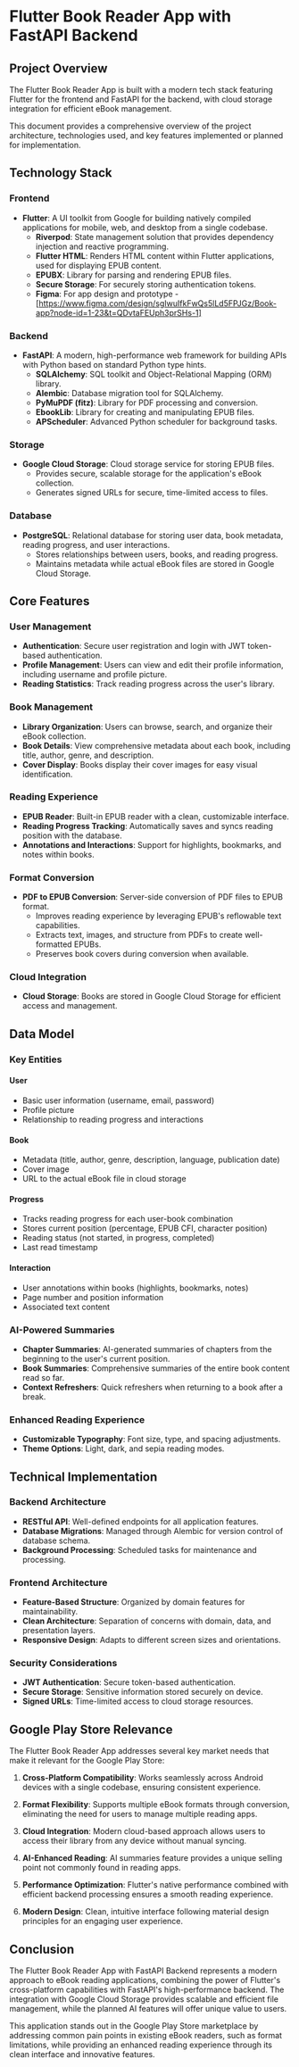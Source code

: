 # Flutter Book Reader App with FastAPI Backend

## Project Overview

The Flutter Book Reader App is built with a modern tech stack featuring Flutter for the frontend and FastAPI for the backend, with cloud storage integration for efficient eBook management.

This document provides a comprehensive overview of the project architecture, technologies used, and key features implemented or planned for implementation.

## Technology Stack

### Frontend

- **Flutter**: A UI toolkit from Google for building natively compiled applications for mobile, web, and desktop from a single codebase.
  - **Riverpod**: State management solution that provides dependency injection and reactive programming.
  - **Flutter HTML**: Renders HTML content within Flutter applications, used for displaying EPUB content.
  - **EPUBX**: Library for parsing and rendering EPUB files.
  - **Secure Storage**: For securely storing authentication tokens.
  - **Figma**: For app design and prototype - [https://www.figma.com/design/sgIwuIfkFwQs5lLd5FPJGz/Book-app?node-id=1-23&t=QDvtaFEUph3prSHs-1]

### Backend

- **FastAPI**: A modern, high-performance web framework for building APIs with Python based on standard Python type hints.
  - **SQLAlchemy**: SQL toolkit and Object-Relational Mapping (ORM) library.
  - **Alembic**: Database migration tool for SQLAlchemy.
  - **PyMuPDF (fitz)**: Library for PDF processing and conversion.
  - **EbookLib**: Library for creating and manipulating EPUB files.
  - **APScheduler**: Advanced Python scheduler for background tasks.

### Storage

- **Google Cloud Storage**: Cloud storage service for storing EPUB files.
  - Provides secure, scalable storage for the application's eBook collection.
  - Generates signed URLs for secure, time-limited access to files.

### Database

- **PostgreSQL**: Relational database for storing user data, book metadata, reading progress, and user interactions.
  - Stores relationships between users, books, and reading progress.
  - Maintains metadata while actual eBook files are stored in Google Cloud Storage.

## Core Features

### User Management

- **Authentication**: Secure user registration and login with JWT token-based authentication.
- **Profile Management**: Users can view and edit their profile information, including username and profile picture.
- **Reading Statistics**: Track reading progress across the user's library.

### Book Management

- **Library Organization**: Users can browse, search, and organize their eBook collection.
- **Book Details**: View comprehensive metadata about each book, including title, author, genre, and description.
- **Cover Display**: Books display their cover images for easy visual identification.

### Reading Experience

- **EPUB Reader**: Built-in EPUB reader with a clean, customizable interface.
- **Reading Progress Tracking**: Automatically saves and syncs reading position with the database.
- **Annotations and Interactions**: Support for highlights, bookmarks, and notes within books.

### Format Conversion

- **PDF to EPUB Conversion**: Server-side conversion of PDF files to EPUB format.
  - Improves reading experience by leveraging EPUB's reflowable text capabilities.
  - Extracts text, images, and structure from PDFs to create well-formatted EPUBs.
  - Preserves book covers during conversion when available.

### Cloud Integration

- **Cloud Storage**: Books are stored in Google Cloud Storage for efficient access and management.

## Data Model

### Key Entities

#### User

- Basic user information (username, email, password)
- Profile picture
- Relationship to reading progress and interactions

#### Book

- Metadata (title, author, genre, description, language, publication date)
- Cover image
- URL to the actual eBook file in cloud storage

#### Progress

- Tracks reading progress for each user-book combination
- Stores current position (percentage, EPUB CFI, character position)
- Reading status (not started, in progress, completed)
- Last read timestamp

#### Interaction

- User annotations within books (highlights, bookmarks, notes)
- Page number and position information
- Associated text content


### AI-Powered Summaries

- **Chapter Summaries**: AI-generated summaries of chapters from the beginning to the user's current position.
- **Book Summaries**: Comprehensive summaries of the entire book content read so far.
- **Context Refreshers**: Quick refreshers when returning to a book after a break.

### Enhanced Reading Experience

- **Customizable Typography**: Font size, type, and spacing adjustments.
- **Theme Options**: Light, dark, and sepia reading modes.

## Technical Implementation

### Backend Architecture

- **RESTful API**: Well-defined endpoints for all application features.
- **Database Migrations**: Managed through Alembic for version control of database schema.
- **Background Processing**: Scheduled tasks for maintenance and processing.

### Frontend Architecture

- **Feature-Based Structure**: Organized by domain features for maintainability.
- **Clean Architecture**: Separation of concerns with domain, data, and presentation layers.
- **Responsive Design**: Adapts to different screen sizes and orientations.

### Security Considerations

- **JWT Authentication**: Secure token-based authentication.
- **Secure Storage**: Sensitive information stored securely on device.
- **Signed URLs**: Time-limited access to cloud storage resources.

## Google Play Store Relevance

The Flutter Book Reader App addresses several key market needs that make it relevant for the Google Play Store:

1. **Cross-Platform Compatibility**: Works seamlessly across Android devices with a single codebase, ensuring consistent experience.

2. **Format Flexibility**: Supports multiple eBook formats through conversion, eliminating the need for users to manage multiple reading apps.

3. **Cloud Integration**: Modern cloud-based approach allows users to access their library from any device without manual syncing.

4. **AI-Enhanced Reading**: AI summaries feature provides a unique selling point not commonly found in reading apps.

6. **Performance Optimization**: Flutter's native performance combined with efficient backend processing ensures a smooth reading experience.

7. **Modern Design**: Clean, intuitive interface following material design principles for an engaging user experience.

## Conclusion

The Flutter Book Reader App with FastAPI Backend represents a modern approach to eBook reading applications, combining the power of Flutter's cross-platform capabilities with FastAPI's high-performance backend. The integration with Google Cloud Storage provides scalable and efficient file management, while the planned AI features will offer unique value to users.

This application stands out in the Google Play Store marketplace by addressing common pain points in existing eBook readers, such as format limitations, while providing an enhanced reading experience through its clean interface and innovative features.
